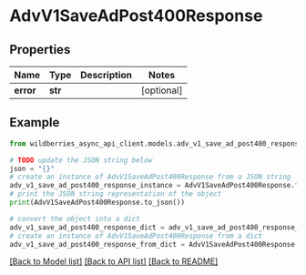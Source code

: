 # AdvV1SaveAdPost400Response


## Properties

Name | Type | Description | Notes
------------ | ------------- | ------------- | -------------
**error** | **str** |  | [optional] 

## Example

```python
from wildberries_async_api_client.models.adv_v1_save_ad_post400_response import AdvV1SaveAdPost400Response

# TODO update the JSON string below
json = "{}"
# create an instance of AdvV1SaveAdPost400Response from a JSON string
adv_v1_save_ad_post400_response_instance = AdvV1SaveAdPost400Response.from_json(json)
# print the JSON string representation of the object
print(AdvV1SaveAdPost400Response.to_json())

# convert the object into a dict
adv_v1_save_ad_post400_response_dict = adv_v1_save_ad_post400_response_instance.to_dict()
# create an instance of AdvV1SaveAdPost400Response from a dict
adv_v1_save_ad_post400_response_from_dict = AdvV1SaveAdPost400Response.from_dict(adv_v1_save_ad_post400_response_dict)
```
[[Back to Model list]](../README.md#documentation-for-models) [[Back to API list]](../README.md#documentation-for-api-endpoints) [[Back to README]](../README.md)


